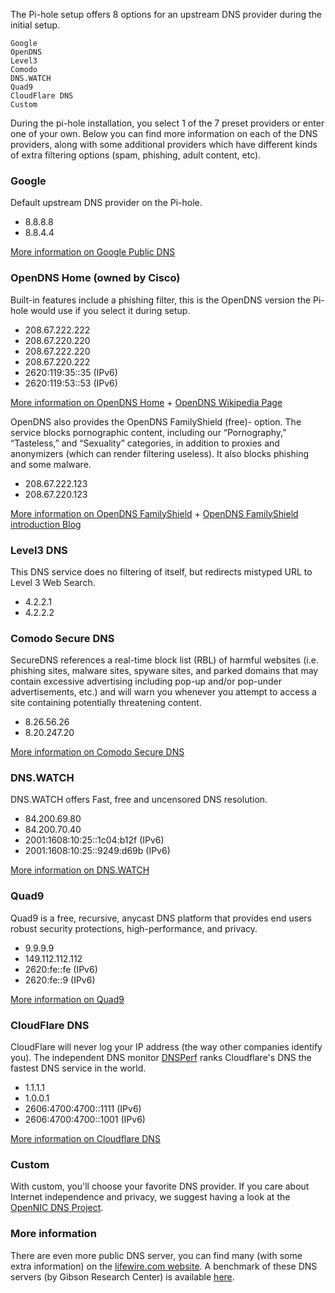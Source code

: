 The Pi-hole setup offers 8 options for an upstream DNS provider during the initial setup.

```text
Google
OpenDNS
Level3
Comodo
DNS.WATCH
Quad9
CloudFlare DNS
Custom
```

During the pi-hole installation, you select 1 of the 7 preset providers or enter one of your own. Below you can find more information on each of the DNS providers, along with some additional providers which have different kinds of extra filtering options (spam, phishing, adult content, etc).

### Google

Default upstream DNS provider on the Pi-hole.

- 8.8.8.8
- 8.8.4.4

[More information on Google Public DNS](https://developers.google.com/speed/public-dns/)

### OpenDNS Home (owned by Cisco)

Built-in features include a phishing filter, this is the OpenDNS version the Pi-hole would use if you select it during setup.

- 208.67.222.222
- 208.67.220.220
- 208.67.222.220
- 208.67.220.222
- 2620:119:35::35 (IPv6)
- 2620:119:53::53 (IPv6)

[More information on OpenDNS Home](https://use.opendns.com/) + [OpenDNS Wikipedia Page](https://en.wikipedia.org/wiki/OpenDNS)

OpenDNS also provides the OpenDNS FamilyShield (free)- option. The service blocks pornographic content, including our “Pornography,” “Tasteless,” and “Sexuality” categories, in addition to proxies and anonymizers (which can render filtering useless). It also blocks phishing and some malware.

- 208.67.222.123
- 208.67.220.123

[More information on OpenDNS FamilyShield](https://www.opendns.com/setupguide/#familyshield) + [OpenDNS FamilyShield introduction Blog](https://umbrella.cisco.com/blog/2010/06/23/introducing-familyshield-parental-controls/)

### Level3 DNS

This DNS service does no filtering of itself, but redirects mistyped URL to Level 3 Web Search.

- 4.2.2.1
- 4.2.2.2

### Comodo Secure DNS

SecureDNS references a real-time block list (RBL) of harmful websites (i.e. phishing sites, malware sites, spyware sites, and parked domains that may contain excessive advertising including pop-up and/or pop-under advertisements, etc.) and will warn you whenever you attempt to access a site containing potentially threatening content.

- 8.26.56.26
- 8.20.247.20

[More information on Comodo Secure DNS](https://www.comodo.com/secure-dns/)

### DNS.WATCH

DNS.WATCH offers Fast, free and uncensored DNS resolution.

- 84.200.69.80
- 84.200.70.40
- 2001:1608:10:25::1c04:b12f (IPv6)
- 2001:1608:10:25::9249:d69b (IPv6)

[More information on DNS.WATCH](https://dns.watch/)

### Quad9

Quad9 is a free, recursive, anycast DNS platform that provides end users robust security protections, high-performance, and privacy.

- 9.9.9.9
- 149.112.112.112
- 2620:fe::fe (IPv6)
- 2620:fe::9 (IPv6)

[More information on Quad9](https://www.quad9.net/about/)

### CloudFlare DNS

CloudFlare will never log your IP address (the way other companies identify you). The independent DNS monitor [DNSPerf](https://www.dnsperf.com/) ranks Cloudflare's DNS the fastest DNS service in the world.

- 1.1.1.1
- 1.0.0.1
- 2606:4700:4700::1111 (IPv6)
- 2606:4700:4700::1001 (IPv6)

[More information on Cloudflare DNS](https://cloudflare-dns.com/dns/#explanation)

### Custom

With custom, you'll choose your favorite DNS provider. If you care about Internet independence and privacy, we suggest having a look at the [OpenNIC DNS Project](https://servers.opennic.org/).

### More information

There are even more public DNS server, you can find many (with some extra information) on the [lifewire.com website](https://www.lifewire.com/free-and-public-dns-servers-2626062). A benchmark of these DNS servers (by Gibson Research Center) is available [here](https://www.grc.com/dns/Benchmark.htm).
